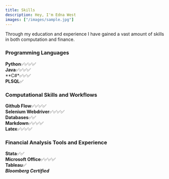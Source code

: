 ```yaml
---
title: Skills
description: Hey, I'm Edna West
images: ["/images/sample.jpg"]
---
```


Through my education and experience I have gained a vast amount of skills in both computation and finance.

### Programming Languages
**Python**:white_check_mark::white_check_mark::white_check_mark::white_check_mark:\
**Java**:white_check_mark::white_check_mark::white_check_mark::white_check_mark:\
**C#*:white_check_mark::white_check_mark::white_check_mark:\
**PLSQL**:white_check_mark:

### Computational Skills and Workflows
**Github Flow**:white_check_mark::white_check_mark::white_check_mark::white_check_mark:\
**Selenium Webdriver**:white_check_mark::white_check_mark::white_check_mark::white_check_mark:\
**Databases**:white_check_mark::white_check_mark:\
**Markdown**:white_check_mark::white_check_mark::white_check_mark::white_check_mark:\
**Latex**:white_check_mark::white_check_mark::white_check_mark::white_check_mark:

### Financial Analysis Tools and Experience
**Stata**:white_check_mark::white_check_mark:\
**Microsoft Office**:white_check_mark::white_check_mark::white_check_mark::white_check_mark:\
**Tableau**:white_check_mark:\
***Bloomberg Certified***